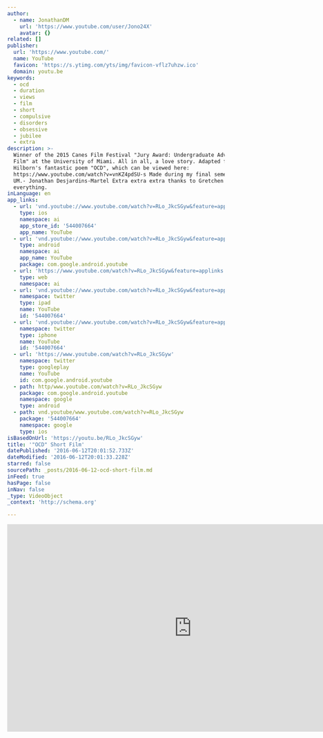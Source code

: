 ```yaml
---
author:
  - name: JonathanDM
    url: 'https://www.youtube.com/user/Jono24X'
    avatar: {}
related: []
publisher:
  url: 'https://www.youtube.com/'
  name: YouTube
  favicon: 'https://s.ytimg.com/yts/img/favicon-vflz7uhzw.ico'
  domain: youtu.be
keywords:
  - ocd
  - duration
  - views
  - film
  - short
  - compulsive
  - disorders
  - obsessive
  - jubilee
  - extra
description: >-
  Winner of the 2015 Canes Film Festival "Jury Award: Undergraduate Advanced
  Film" at the University of Miami. All in all, a love story. Adapted from Neil
  Hilborn's fantastic poem "OCD", which can be viewed here:
  https://www.youtube.com/watch?v=vnKZ4pdSU-s Made during my final semester at
  UM.- Jonathan Desjardins-Martel Extra extra extra thanks to Gretchen for
  everything.
inLanguage: en
app_links:
  - url: 'vnd.youtube://www.youtube.com/watch?v=RLo_JkcSGyw&feature=applinks'
    type: ios
    namespace: ai
    app_store_id: '544007664'
    app_name: YouTube
  - url: 'vnd.youtube://www.youtube.com/watch?v=RLo_JkcSGyw&feature=applinks'
    type: android
    namespace: ai
    app_name: YouTube
    package: com.google.android.youtube
  - url: 'https://www.youtube.com/watch?v=RLo_JkcSGyw&feature=applinks'
    type: web
    namespace: ai
  - url: 'vnd.youtube://www.youtube.com/watch?v=RLo_JkcSGyw&feature=applinks'
    namespace: twitter
    type: ipad
    name: YouTube
    id: '544007664'
  - url: 'vnd.youtube://www.youtube.com/watch?v=RLo_JkcSGyw&feature=applinks'
    namespace: twitter
    type: iphone
    name: YouTube
    id: '544007664'
  - url: 'https://www.youtube.com/watch?v=RLo_JkcSGyw'
    namespace: twitter
    type: googleplay
    name: YouTube
    id: com.google.android.youtube
  - path: http/www.youtube.com/watch?v=RLo_JkcSGyw
    package: com.google.android.youtube
    namespace: google
    type: android
  - path: vnd.youtube/www.youtube.com/watch?v=RLo_JkcSGyw
    package: '544007664'
    namespace: google
    type: ios
isBasedOnUrl: 'https://youtu.be/RLo_JkcSGyw'
title: '"OCD" Short Film'
datePublished: '2016-06-12T20:01:52.733Z'
dateModified: '2016-06-12T20:01:33.228Z'
starred: false
sourcePath: _posts/2016-06-12-ocd-short-film.md
inFeed: true
hasPage: false
inNav: false
_type: VideoObject
_context: 'http://schema.org'

---
```

<iframe src="https://cdn.embedly.com/widgets/media.html?src=https%3A%2F%2Fwww.youtube.com%2Fembed%2FRLo_JkcSGyw%3Ffeature%3Doembed&amp;url=http%3A%2F%2Fwww.youtube.com%2Fwatch%3Fv%3DRLo_JkcSGyw&amp;image=https%3A%2F%2Fi.ytimg.com%2Fvi%2FRLo_JkcSGyw%2Fhqdefault.jpg&amp;key=b7d04c9b404c499eba89ee7072e1c4f7&amp;type=text%2Fhtml&amp;schema=youtube" width="854" height="480" scrolling="no" frameborder="0" allowfullscreen="" style=""></iframe>